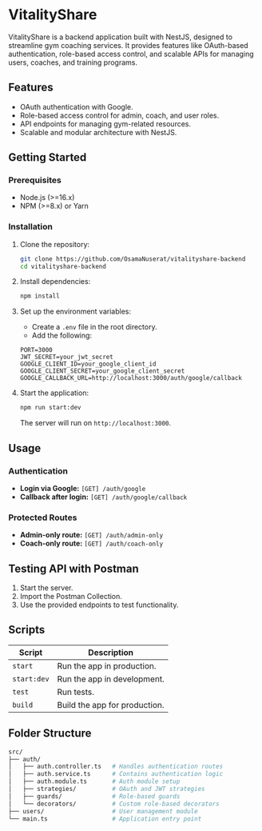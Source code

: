 # VitalityShare

VitalityShare is a backend application built with NestJS, designed to streamline gym coaching services. It provides features like OAuth-based authentication, role-based access control, and scalable APIs for managing users, coaches, and training programs.

## Features

- OAuth authentication with Google.
- Role-based access control for admin, coach, and user roles.
- API endpoints for managing gym-related resources.
- Scalable and modular architecture with NestJS.

## Getting Started

### Prerequisites

- Node.js (>=16.x)
- NPM (>=8.x) or Yarn

### Installation

1. Clone the repository:

    ```bash
    git clone https://github.com/OsamaNuserat/vitalityshare-backend
    cd vitalityshare-backend
    ```

2. Install dependencies:

    ```bash
    npm install
    ```

3. Set up the environment variables:

    - Create a `.env` file in the root directory.
    - Add the following:

    ```env
    PORT=3000
    JWT_SECRET=your_jwt_secret
    GOOGLE_CLIENT_ID=your_google_client_id
    GOOGLE_CLIENT_SECRET=your_google_client_secret
    GOOGLE_CALLBACK_URL=http://localhost:3000/auth/google/callback
    ```

4. Start the application:

    ```bash
    npm run start:dev
    ```

    The server will run on `http://localhost:3000`.

## Usage

### Authentication

- **Login via Google:** `[GET] /auth/google`
- **Callback after login:** `[GET] /auth/google/callback`

### Protected Routes

- **Admin-only route:** `[GET] /auth/admin-only`
- **Coach-only route:** `[GET] /auth/coach-only`

## Testing API with Postman

1. Start the server.
2. Import the Postman Collection.
3. Use the provided endpoints to test functionality.

## Scripts

| Script      | Description                   |
| ----------- | ----------------------------- |
| `start`     | Run the app in production.    |
| `start:dev` | Run the app in development.   |
| `test`      | Run tests.                    |
| `build`     | Build the app for production. |

## Folder Structure

```bash
src/
├── auth/
│   ├── auth.controller.ts   # Handles authentication routes
│   ├── auth.service.ts      # Contains authentication logic
│   ├── auth.module.ts       # Auth module setup
│   ├── strategies/          # OAuth and JWT strategies
│   ├── guards/              # Role-based guards
│   └── decorators/          # Custom role-based decorators
├── users/                   # User management module
└── main.ts                  # Application entry point
```
